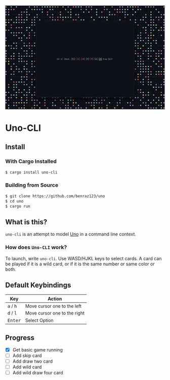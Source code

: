 ![screenshot of a typical game](assets/screenshot.png)

# Uno-CLI

## Install

### With Cargo Installed

```shell
$ cargo install uno-cli
```

### Building from Source

```shell
$ git clone https://github.com/benraz123/uno
$ cd uno
$ cargo run
```

## What is this?

`uno-cli` is an attempt to model [Uno](https://en.wikipedia.org/wiki/Uno_(card_game)) in a command line context.

### How does `Uno-CLI` work?

To launch, write `uno-cli`. Use WASD/HJKL keys to select cards. A card can be played if it is a wild card, or if it is the same number or same color or both.

## Default Keybindings

| Key | Action |
|-----|--------|
| <kbd>a</kbd> / <kbd>h</kbd> | Move cursor one to the left |
| <kbd>d</kbd> / <kbd>l</kbd> | Move cursor one to the right | 
| <kbd>Enter</kbd> | Select Option |

## Progress

- [x] Get basic game running
- [ ] Add skip card
- [ ] Add draw two card
- [ ] Add wild card
- [ ] Add wild draw four card
